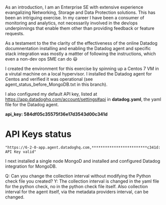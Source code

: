 As an introduction, I am an Enterprise SE with extensive experience evangalizing Networking, Storage and Data Protection solutions.  This has been an intriguing exercise. In my career I have been a consumer of monitoring and analytics, not necessarily involved in the  dev/ops underpinnings that enable them other than providing feedback or feature requests.

As a testament to the the clarity of the effectiveness of the online Datadog documnentation installing and enabling the Datadog agent and specific stack integration was mostly a mattter of following the instructions, which even a non-dev ops SME can do :smiley:

I created the environment for this exercise by spinning up a Centos 7 VM in a virutal machine on a local hypervisor. I installed the Datadog agent for Centos and verified it was operational (see agent_status_before_MongoDB.txt in this branch). 

I also configured my default API key, listed at https://app.datadoghq.com/account/settings#api in **datadog.yaml**, the yaml file for the Datadog agent.  

**api_key: 584df05c35575f36e17d3543d00c341d**  

API Keys status
===============

    "https://6-2-0-app.agent.datadoghq.com,*************************c341d: API Key valid"


I next installed a single node MongoD and installed and configured Datadog integration for MongoDB.



Q: Can you change the collection interval without modifying the Python check file you created?
Y: The collection interval is changed in the yaml file for the python check, no in the python check file itself.  Also collection interval for the agent itself, via the metadata providers interval, can be changed.

